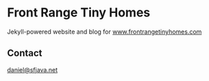# Front Range Tiny Homes

Jekyll-powered website and blog for www.frontrangetinyhomes.com

## Contact

daniel@sfjava.net

